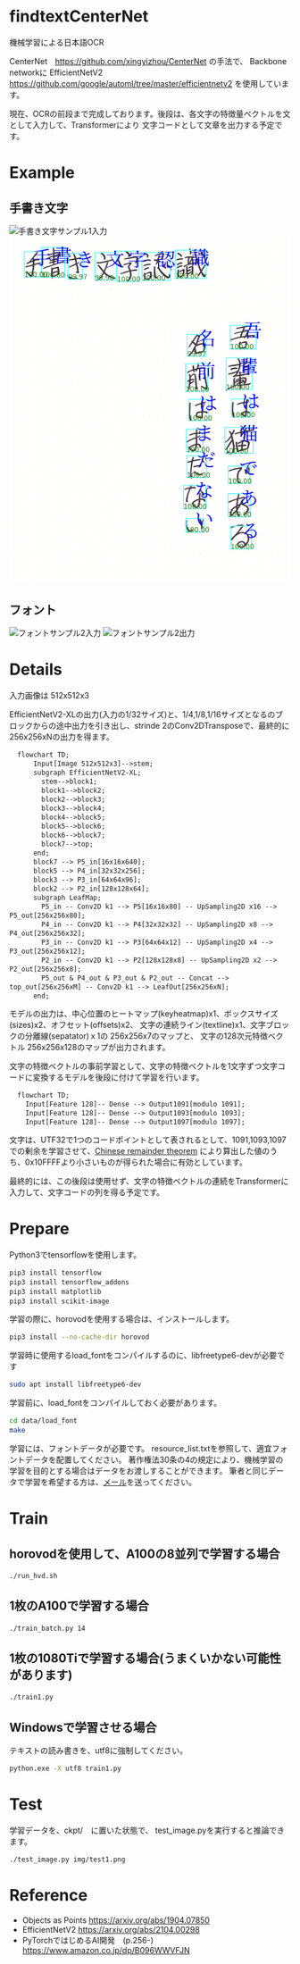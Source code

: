 # findtextCenterNet
機械学習による日本語OCR

CenterNet　https://github.com/xingyizhou/CenterNet
の手法で、
Backbone networkに EfficientNetV2 https://github.com/google/automl/tree/master/efficientnetv2
を使用しています。

現在、OCRの前段まで完成しております。後段は、各文字の特徴量ベクトルを文として入力して、Transformerにより
文字コードとして文章を出力する予定です。

# Example
## 手書き文字
![手書き文字サンプル1入力](https://github.com/lithium0003/findtextCenterNet/blob/main/img/test1.png "入力1")
![手書き文字サンプル1出力](https://github.com/lithium0003/findtextCenterNet/blob/main/img/test1_result.png "出力1")

## フォント
![フォントサンプル2入力](https://github.com/lithium0003/findtextCenterNet/blob/main/img/test2.png "入力2")
![フォントサンプル2出力](https://github.com/lithium0003/findtextCenterNet/blob/main/img/test2_result.png "出力2")

# Details 

入力画像は 512x512x3

EfficientNetV2-XLの出力(入力の1/32サイズ)と、1/4,1/8,1/16サイズとなるのブロックからの途中出力を引き出し、strinde 2のConv2DTransposeで、最終的に
256x256xNの出力を得ます。

```mermaid
  flowchart TD;
      Input[Image 512x512x3]-->stem;
      subgraph EfficientNetV2-XL;
        stem-->block1;
        block1-->block2;
        block2-->block3;
        block3-->block4;
        block4-->block5;
        block5-->block6;
        block6-->block7;
        block7-->top;
      end;
      block7 --> P5_in[16x16x640];
      block5 --> P4_in[32x32x256];
      block3 --> P3_in[64x64x96];
      block2 --> P2_in[128x128x64];
      subgraph LeafMap;
        P5_in -- Conv2D k1 --> P5[16x16x80] -- UpSampling2D x16 --> P5_out[256x256x80];
        P4_in -- Conv2D k1 --> P4[32x32x32] -- UpSampling2D x8 --> P4_out[256x256x32];
        P3_in -- Conv2D k1 --> P3[64x64x12] -- UpSampling2D x4 --> P3_out[256x256x12];
        P2_in -- Conv2D k1 --> P2[128x128x8] -- UpSampling2D x2 --> P2_out[256x256x8];
        P5_out & P4_out & P3_out & P2_out -- Concat --> top_out[256x256xM] -- Conv2D k1 --> LeafOut[256x256xN];
      end;

```

モデルの出力は、中心位置のヒートマップ(keyheatmap)x1、ボックスサイズ(sizes)x2、オフセット(offsets)x2、
文字の連続ライン(textline)x1、文字ブロックの分離線(sepatator)ｘ1の 256x256x7のマップと、
文字の128次元特徴ベクトル 256x256x128のマップが出力されます。

文字の特徴ベクトルの事前学習として、文字の特徴ベクトルを1文字ずつ文字コードに変換するモデルを後段に付けて学習を行います。

```mermaid
  flowchart TD;
    Input[Feature 128]-- Dense --> Output1091[modulo 1091];
    Input[Feature 128]-- Dense --> Output1093[modulo 1093];
    Input[Feature 128]-- Dense --> Output1097[modulo 1097];
```

文字は、UTF32で1つのコードポイントとして表されるとして、1091,1093,1097での剰余を学習させて、[Chinese remainder theorem](https://ja.wikipedia.org/wiki/%E4%B8%AD%E5%9B%BD%E3%81%AE%E5%89%B0%E4%BD%99%E5%AE%9A%E7%90%86)
により算出した値のうち、0x10FFFFより小さいものが得られた場合に有効としています。

最終的には、この後段は使用せず、文字の特徴ベクトルの連続をTransformerに入力して、文字コードの列を得る予定です。

# Prepare 
Python3でtensorflowを使用します。

```bash
pip3 install tensorflow
pip3 install tensorflow_addons
pip3 install matplotlib
pip3 install scikit-image
```

学習の際に、horovodを使用する場合は、インストールします。

```bash
pip3 install --no-cache-dir horovod
```

学習時に使用するload_fontをコンパイルするのに、libfreetype6-devが必要です

```bash
sudo apt install libfreetype6-dev
```

学習前に、load_fontをコンパイルしておく必要があります。
```bash
cd data/load_font
make
```

学習には、フォントデータが必要です。
resource_list.txtを参照して、適宜フォントデータを配置してください。
著作権法30条の4の規定により、機械学習の学習を目的とする場合はデータをお渡しすることができます。
筆者と同じデータで学習を希望する方は、[メール](<mailto:contact@lithium03.info>)を送ってください。

# Train
## horovodを使用して、A100の8並列で学習する場合

```bash
./run_hvd.sh
```

## 1枚のA100で学習する場合

```bash
./train_batch.py 14
```

## 1枚の1080Tiで学習する場合(うまくいかない可能性があります)

```bash
./train1.py
```

## Windowsで学習させる場合

テキストの読み書きを、utf8に強制してください。
```bash
python.exe -X utf8 train1.py
```

# Test
学習データを、ckpt/　に置いた状態で、
test_image.pyを実行すると推論できます。

```bash
./test_image.py img/test1.png
```

# Reference 
- Objects as Points
https://arxiv.org/abs/1904.07850
- EfficientNetV2
https://arxiv.org/abs/2104.00298
- PyTorchではじめるAI開発　(p.256-)
https://www.amazon.co.jp/dp/B096WWVFJN


